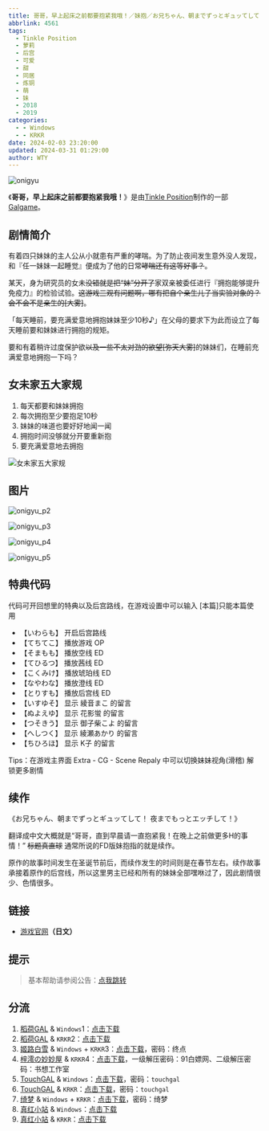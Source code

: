 ```yaml
---
title: 哥哥，早上起床之前都要抱紧我哦！／妹抱／お兄ちゃん、朝までずっとギュッてして！
abbrlink: 4561
tags:
  - Tinkle Position
  - 萝莉
  - 后宫
  - 可爱
  - 甜
  - 同居
  - 炼铜
  - 萌
  - 妹
  - 2018
  - 2019
categories:
  - - Windows
  - - KRKR
date: 2024-02-03 23:20:00
updated: 2024-03-31 01:29:00
author: WTY
---
```


![onigyu](https://static.30hb.cn/vndb/img/onigyu.webp)

《**哥哥，早上起床之前都要抱紧我哦！**》是由[Tinkle Position](https://zh.moegirl.org.cn/index.php?title=Tinkle_Position&action=edit&redlink=1)制作的一部[Galgame](https://zh.moegirl.org.cn/Galgame)。

<!-- more -->

## 剧情简介

有着四只妹妹的主人公从小就患有严重的哮喘。为了防止夜间发生意外没人发现，和『任一妹妹一起睡觉』便成为了他的日常~~哮喘还有这等好事？~~。

某天，身为研究员的女未~~没错就是把“妹”分开了~~家双亲被委任进行『拥抱能够提升免疫力』的检验试验。~~这游戏三观有问题啊，哪有把自个亲生儿子当实验对象的？会不会不是亲生的[大雾]~~。

「每天睡前，要充满爱意地拥抱妹妹至少10秒♪」在父母的要求下为此而设立了每天睡前要和妹妹进行拥抱的规矩。

要和有着稍许过度保护欲~~以及一些不太对劲的欲望[弥天大雾]~~的妹妹们，在睡前充满爱意地拥抱一下吗？

## 女未家五大家规

1. 每天都要和妹妹拥抱
2. 每次拥抱至少要抱足10秒
3. 妹妹的味道也要好好地闻一闻
4. 拥抱时间没够就分开要重新抱
5. 要充满爱意地去拥抱

![女未家五大家规](https://static.30hb.cn/vndb/img/onigyu_p1.webp)

## 图片

![onigyu_p2](https://static.30hb.cn/vndb/img/onigyu_p2.webp)

![onigyu_p3](https://static.30hb.cn/vndb/img/onigyu_p3.webp)

![onigyu_p4](https://static.30hb.cn/vndb/img/onigyu_p4.webp)

![onigyu_p5](https://static.30hb.cn/vndb/img/onigyu_p5.webp)

## 特典代码

代码可开回想里的特典以及后宫路线，在游戏设置中可以输入
[本篇]只能本篇使用

- 【いわらも】 开启后宫路线
- 【てちてこ】 播放游戏 OP
- 【そまもも】 播放空线 ED
- 【てひるつ】 播放茜线 ED
- 【こくみけ】 播放琥珀线 ED
- 【なやわな】 播放澄线 ED
- 【とりすも】 播放后宫线 ED
- 【いすゆそ】 显示 綾音まこ 的留言
- 【ぬよえゆ】 显示 花影蛍 的留言
- 【つそきう】 显示 御子柴こよ 的留言
- 【へしつく】 显示 綾瀬あかり 的留言
- 【ちひろほ】 显示 K子 的留言

Tips：在游戏主界面 Extra - CG - Scene Repaly 中可以切换妹妹视角(滑稽) 解锁更多剧情

## 续作

《お兄ちゃん、朝までずっとギュッてして！ 夜までもっとエッチして！》

翻译成中文大概就是“哥哥，直到早晨请一直抱紧我！在晚上之前做更多H的事情！” ~~标题真直球~~ 通常所说的FD版妹抱指的就是续作。

原作的故事时间发生在圣诞节前后，而续作发生的时间则是在春节左右。续作故事承接着原作的后宫线，所以这里男主已经和所有的妹妹全部嘿咻过了，因此剧情很少、色情很多。

## 链接

- [游戏官网](http://tinkle-position.com/onigyu/)**（日文）**

## 提示

> 基本帮助请参阅公告：[点我跳转](/p/announcement/)

## 分流

1. [稻荷GAL](https://inarigal.com/) & `Windows`1：[点击下载](https://sakustar.moe/download?post_id=818&index=0&i=0)
2. [稻荷GAL](https://inarigal.com/) & `KRKR`2：[点击下载](https://sakustar.moe/download?post_id=4517&index=0&i=0)
3. [姬路白雪](https://jlbx.xyz/) & `Windows` + `KRKR`3：[点击下载](https://pan.jlbx.xyz/?s=%E5%93%A5%E5%93%A5%EF%BC%8C%E6%97%A9%E4%B8%8A%E8%B5%B7%E5%BA%8A%E4%B9%8B%E5%89%8D%E9%83%BD%E8%A6%81%E6%8A%B1%E7%B4%A7%E6%88%91%E5%93%A6%EF%BC%81)，密码：终点
4. [梓澪の妙妙屋](https://zi0.cc/) & `KRKR`4：[点击下载](https://zi0.cc/d/%60%E3%80%90%E5%BD%92%20%E6%A1%A3%E3%80%91/%E3%80%90KRKR%E5%90%88%E9%9B%86%E3%80%91/1/%E5%93%A5%E5%93%A5%EF%BC%8C%E6%97%A9%E4%B8%8A%E8%B5%B7%E5%BA%8A%E4%B9%8B%E5%89%8D%E9%83%BD%E8%A6%81%E6%8A%B1%E7%B4%A7%E6%88%91%E5%93%A6%EF%BC%81.exe?sign=O0nIyRmd6ibQPG4bgyGtMAzLDLPoJAHXXGVW7ElNGJ8=:0)，一级解压密码：91白嫖网、二级解压密码：书想工作室
5. [TouchGAL](https://www.touchgal.us/) & `Windows`：[点击下载](https://pan.touchgal.net/s/qoetb)，密码：`touchgal`
6. [TouchGAL](https://www.touchgal.us/) & `KRKR`：[点击下载](https://pan.touchgal.net/s/5QGCE)，密码：`touchgal`
7. [绮梦](https://acgs.eu.org/) & `Windows` + `KRKR`：[点击下载](https://acgs.eu.org/down_html/?url=game/%E5%93%A5%E5%93%A5%E6%97%A9%E4%B8%8A%E8%B5%B7%E5%BA%8A%E4%B9%8B%E5%89%8D%E9%83%BD%E8%A6%81%E6%8A%B1%E7%B4%A7%E6%88%91%E5%93%A6&name=%E5%93%A5%E5%93%A5%EF%BC%8C%E6%97%A9%E4%B8%8A%E8%B5%B7%E5%BA%8A%E4%B9%8B%E5%89%8D%E9%83%BD%E8%A6%81%E6%8A%B1%E7%B4%A7%E6%88%91%E5%93%A6%EF%BC%81)，密码：绮梦
8. [真红小站](https://www.shinnku.com/) & `Windows`：[点击下载](https://www.shinnku.com/api/download/0/win/%E5%93%A5%E5%93%A5,%E6%97%A9%E4%B8%8A%E8%B5%B7%E5%BA%8A%E4%B9%8B%E5%89%8D%E9%83%BD%E8%A6%81%E6%8A%B1%E7%B4%A7%E6%88%91%E5%93%A6%EF%BC%81.7z)
9. [真红小站](https://www.shinnku.com/) & `KRKR`：[点击下载](https://www.shinnku.com/api/download/0/krkr/%E5%93%A5%E5%93%A5%EF%BC%8C%E6%97%A9%E4%B8%8A%E8%B5%B7%E5%BA%8A%E4%B9%8B%E5%89%8D%E9%83%BD%E8%A6%81%E6%8A%B1%E7%B4%A7%E6%88%91%E5%93%A6%EF%BC%81.7z)
